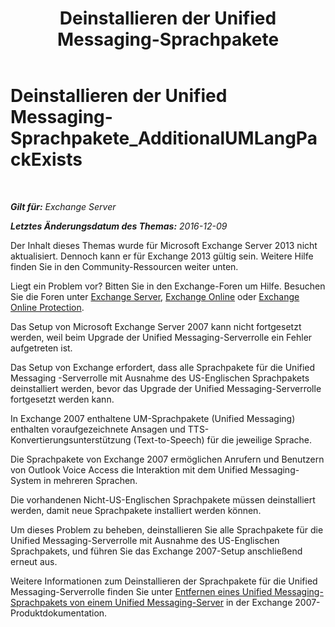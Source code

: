 ﻿---
title: 'Deinstallieren der Unified Messaging-Sprachpakete'
TOCTitle: Deinstallieren der Unified Messaging-Sprachpakete_AdditionalUMLangPackExists
ms:assetid: 3a7e2621-0553-44f5-8029-c72fea25af3c
ms:mtpsurl: https://technet.microsoft.com/de-de/library/ms.exch.setupreadiness.additionalumlangpackexists(v=EXCHG.150)
ms:contentKeyID: 50475335
ms.date: 04/24/2018
mtps_version: v=EXCHG.150
ms.translationtype: HT
---

# Deinstallieren der Unified Messaging-Sprachpakete\_AdditionalUMLangPackExists

 

_**Gilt für:** Exchange Server_

_**Letztes Änderungsdatum des Themas:** 2016-12-09_

Der Inhalt dieses Themas wurde für Microsoft Exchange Server 2013 nicht aktualisiert. Dennoch kann er für Exchange 2013 gültig sein. Weitere Hilfe finden Sie in den Community-Ressourcen weiter unten.

Liegt ein Problem vor? Bitten Sie in den Exchange-Foren um Hilfe. Besuchen Sie die Foren unter [Exchange Server](https://go.microsoft.com/fwlink/p/?linkid=60612), [Exchange Online](https://go.microsoft.com/fwlink/p/?linkid=267542) oder [Exchange Online Protection](https://go.microsoft.com/fwlink/p/?linkid=285351).

Das Setup von Microsoft Exchange Server 2007 kann nicht fortgesetzt werden, weil beim Upgrade der Unified Messaging-Serverrolle ein Fehler aufgetreten ist.

Das Setup von Exchange erfordert, dass alle Sprachpakete für die Unified Messaging -Serverrolle mit Ausnahme des US-Englischen Sprachpakets deinstalliert werden, bevor das Upgrade der Unified Messaging-Serverrolle fortgesetzt werden kann.

In Exchange 2007 enthaltene UM-Sprachpakete (Unified Messaging) enthalten voraufgezeichnete Ansagen und TTS-Konvertierungsunterstützung (Text-to-Speech) für die jeweilige Sprache.

Die Sprachpakete von Exchange 2007 ermöglichen Anrufern und Benutzern von Outlook Voice Access die Interaktion mit dem Unified Messaging-System in mehreren Sprachen.

Die vorhandenen Nicht-US-Englischen Sprachpakete müssen deinstalliert werden, damit neue Sprachpakete installiert werden können.

Um dieses Problem zu beheben, deinstallieren Sie alle Sprachpakete für die Unified Messaging-Serverrolle mit Ausnahme des US-Englischen Sprachpakets, und führen Sie das Exchange 2007-Setup anschließend erneut aus.

Weitere Informationen zum Deinstallieren der Sprachpakete für die Unified Messaging-Serverrolle finden Sie unter [Entfernen eines Unified Messaging-Sprachpakets von einem Unified Messaging-Server](https://go.microsoft.com/fwlink/?linkid=85973) in der Exchange 2007-Produktdokumentation.

